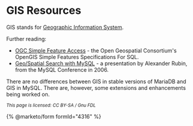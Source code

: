 # GIS Resources

GIS stands for [Geographic Information System](https://en.wikipedia.org/wiki/Geographic_information_system).

Further reading:

* [OGC Simple Feature Access](https://www.opengeospatial.org/standards/sfs) - the Open Geospatial Consortium's OpenGIS Simple Features Specifications For SQL.
* [Geo/Spatial Search with MySQL](https://www.scribd.com/doc/2569355/Geo-Distance-Search-with-MySQL) - a presentation by Alexander Rubin, from the MySQL Conference in 2006.

There are no differences between GIS in stable versions of MariaDB and GIS in MySQL. There are, however, some extensions and enhancements being worked on.

<sub>_This page is licensed: CC BY-SA / Gnu FDL_</sub>

{% @marketo/form formId="4316" %}
